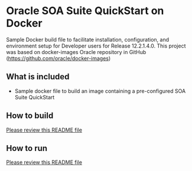 Oracle SOA Suite QuickStart on Docker
==============================
Sample Docker build file to facilitate installation, configuration, and environment setup for Developer users for Release 12.2.1.4.0.
This project was based on docker-images Oracle repository in GitHub (https://github.com/oracle/docker-images)

## What is included
- Sample docker file to build an image containing a pre-configured SOA Suite QuickStart


## How to build
[Please review this README file](dockerfiles/README.md)

## How to run
[Please review this README file](dockerfiles/samples/README.md)



